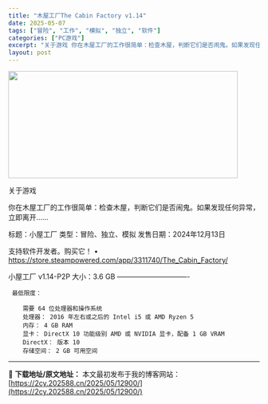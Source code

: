 ```yaml
---
title: "木屋工厂The Cabin Factory v1.14"
date: 2025-05-07
tags: ["冒险", "工作", "模拟", "独立", "软件"]
categories: ["PC游戏"]
excerpt: "关于游戏 你在木屋工厂的工作很简单：检查木屋，判断它们是否闹鬼。如果发现任何异常，立即离开…… 标题：小屋工厂 类型：冒险、独立、模拟 发售日期：2024年12月13日 支持软件开发者。购买它！ • https://store.steampowered.com/app/3311740/The_Cab&hellip;"
layout: post
---
```


<img class="aligncenter size-full wp-image-12894" src="https://2cy.202588.cn/wp-content/uploads/2025/05/2025050701205440.webp" alt="" width="460" height="215" />

关于游戏

你在木屋工厂的工作很简单：检查木屋，判断它们是否闹鬼。如果发现任何异常，立即离开……

标题：小屋工厂
类型：冒险、独立、模拟
发售日期：2024年12月13日

支持软件开发者。购买它！
• https://store.steampowered.com/app/3311740/The_Cabin_Factory/

小屋工厂 v1.14-P2P
大小：3.6 GB
——————————- 

     最低限度：

        需要 64 位处理器和操作系统
        处理器： 2016 年左右或之后的 Intel i5 或 AMD Ryzen 5
        内存： 4 GB RAM
        显卡： DirectX 10 功能级别 AMD 或 NVIDIA 显卡，配备 1 GB VRAM
        DirectX： 版本 10
        存储空间： 2 GB 可用空间


---
📖 **下载地址/原文地址：** 本文最初发布于我的博客网站：[https://2cy.202588.cn/2025/05/12900/](https://2cy.202588.cn/2025/05/12900/)
